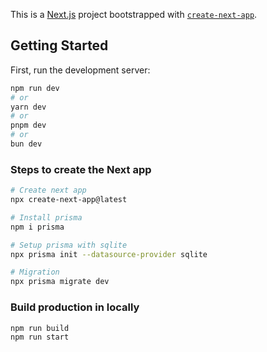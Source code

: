 This is a [Next.js](https://nextjs.org) project bootstrapped with [`create-next-app`](https://nextjs.org/docs/app/api-reference/cli/create-next-app).

## Getting Started

First, run the development server:

```bash
npm run dev
# or
yarn dev
# or
pnpm dev
# or
bun dev
```

### Steps to create the Next app

```bash
# Create next app
npx create-next-app@latest

# Install prisma
npm i prisma

# Setup prisma with sqlite
npx prisma init --datasource-provider sqlite

# Migration
npx prisma migrate dev
```

### Build production in locally

```bash
npm run build
npm run start
```

